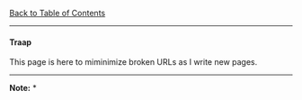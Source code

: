 [Back to Table of Contents](../README.md)
***

#### Traap 
This page is here to miminimize broken URLs as I write new pages.

---
__Note:__ 
*
